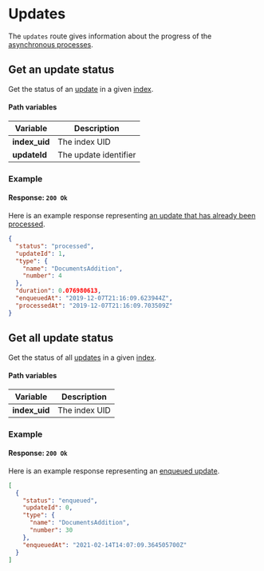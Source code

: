 # Updates

The `updates` route gives information about the progress of the [asynchronous processes](/learn/advanced/asynchronous_updates.md).

## Get an update status

<RouteHighlighter method="GET" route="/indexes/:index_uid/updates/:updateId"/>

Get the status of an [update](/learn/advanced/asynchronous_updates.md) in a given [index](/learn/core_concepts/indexes.md).

#### Path variables

| Variable      | Description           |
| ------------- | --------------------- |
| **index_uid** | The index UID         |
| **updateId**  | The update identifier |

### Example

<CodeSamples id="get_update_1" />

#### Response: `200 Ok`

Here is an example response representing [an update that has already been processed](/learn/advanced/asynchronous_updates.md#understanding-updates).

```json
{
  "status": "processed",
  "updateId": 1,
  "type": {
    "name": "DocumentsAddition",
    "number": 4
  },
  "duration": 0.076980613,
  "enqueuedAt": "2019-12-07T21:16:09.623944Z",
  "processedAt": "2019-12-07T21:16:09.703509Z"
}
```

## Get all update status

<RouteHighlighter method="GET" route="/indexes/:index_uid/updates"/>

Get the status of all [updates](/learn/advanced/asynchronous_updates.md) in a given [index](/learn/core_concepts/indexes.md).

#### Path variables

| Variable      | Description   |
| ------------- | ------------- |
| **index_uid** | The index UID |

### Example

<CodeSamples id="get_all_updates_1" />

#### Response: `200 Ok`

Here is an example response representing an [enqueued update](/learn/advanced/asynchronous_updates.md#understanding-updates).

```json
[
  {
    "status": "enqueued",
    "updateId": 0,
    "type": {
      "name": "DocumentsAddition",
      "number": 30
    },
    "enqueuedAt": "2021-02-14T14:07:09.364505700Z"
  }
]
```

